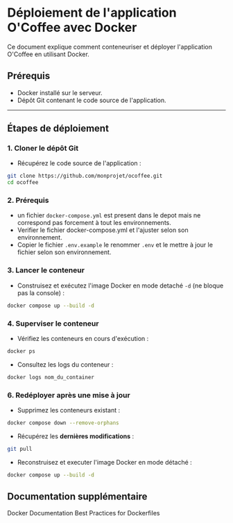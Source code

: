 # Déploiement de l'application O'Coffee avec Docker

Ce document explique comment conteneuriser et déployer l'application O'Coffee en utilisant Docker.

## **Prérequis**

- Docker installé sur le serveur.
- Dépôt Git contenant le code source de l'application.

---

## **Étapes de déploiement**

### 1. Cloner le dépôt Git

- Récupérez le code source de l'application :

```bash
git clone https://github.com/monprojet/ocoffee.git
cd ocoffee
```

### 2. Prérequis

- un fichier `docker-compose.yml` est present dans le depot mais ne correspond pas forcement à tout les environnements.
- Verifier le fichier docker-compose.yml et l'ajuster selon son environnement.
- Copier le fichier `.env.example` le renommer `.env` et le mettre à jour le fichier selon son environnement.

### 3. Lancer le conteneur

- Construisez et exécutez l'image Docker en mode detaché `-d` (ne bloque pas la console) :

```bash
docker compose up --build -d
```

### 4. Superviser le conteneur

- Vérifiez les conteneurs en cours d'exécution :

```bash
docker ps
```

- Consultez les logs du conteneur :

```bash
docker logs nom_du_container
```

### 6. Redéployer après une mise à jour

- Supprimez les conteneurs existant :

```bash
docker compose down --remove-orphans
```

- Récupérez les **dernières modifications** :

```bash
git pull
```

- Reconstruisez et executer l'image Docker en mode détaché :

```bash
docker compose up --build -d
```

## Documentation supplémentaire

Docker Documentation
Best Practices for Dockerfiles
